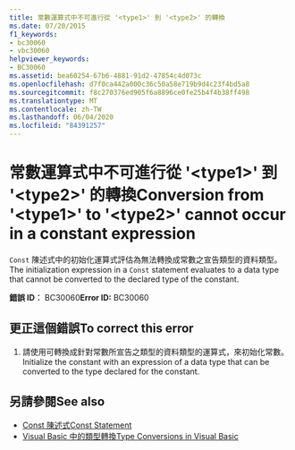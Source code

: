 ```yaml
---
title: 常數運算式中不可進行從 '<type1>' 到 '<type2>' 的轉換
ms.date: 07/20/2015
f1_keywords:
- bc30060
- vbc30060
helpviewer_keywords:
- BC30060
ms.assetid: bea60254-67b6-4881-91d2-47854c4d073c
ms.openlocfilehash: d7f0ca442a000c36c50a58e719b9d4c23f4bd5a8
ms.sourcegitcommit: f8c270376ed905f6a8896ce0fe25b4f4b38ff498
ms.translationtype: MT
ms.contentlocale: zh-TW
ms.lasthandoff: 06/04/2020
ms.locfileid: "84391257"
---
```

# <a name="conversion-from-type1-to-type2-cannot-occur-in-a-constant-expression"></a><span data-ttu-id="0a68a-102">常數運算式中不可進行從 '\<type1>' 到 '\<type2>' 的轉換</span><span class="sxs-lookup"><span data-stu-id="0a68a-102">Conversion from '\<type1>' to '\<type2>' cannot occur in a constant expression</span></span>
<span data-ttu-id="0a68a-103">`Const` 陳述式中的初始化運算式評估為無法轉換成常數之宣告類型的資料類型。</span><span class="sxs-lookup"><span data-stu-id="0a68a-103">The initialization expression in a `Const` statement evaluates to a data type that cannot be converted to the declared type of the constant.</span></span>  
  
 <span data-ttu-id="0a68a-104">**錯誤 ID︰** BC30060</span><span class="sxs-lookup"><span data-stu-id="0a68a-104">**Error ID:** BC30060</span></span>  
  
## <a name="to-correct-this-error"></a><span data-ttu-id="0a68a-105">更正這個錯誤</span><span class="sxs-lookup"><span data-stu-id="0a68a-105">To correct this error</span></span>  
  
1. <span data-ttu-id="0a68a-106">請使用可轉換成針對常數所宣告之類型的資料類型的運算式，來初始化常數。</span><span class="sxs-lookup"><span data-stu-id="0a68a-106">Initialize the constant with an expression of a data type that can be converted to the type declared for the constant.</span></span>  
  
## <a name="see-also"></a><span data-ttu-id="0a68a-107">另請參閱</span><span class="sxs-lookup"><span data-stu-id="0a68a-107">See also</span></span>

- [<span data-ttu-id="0a68a-108">Const 陳述式</span><span class="sxs-lookup"><span data-stu-id="0a68a-108">Const Statement</span></span>](../language-reference/statements/const-statement.md)
- [<span data-ttu-id="0a68a-109">Visual Basic 中的類型轉換</span><span class="sxs-lookup"><span data-stu-id="0a68a-109">Type Conversions in Visual Basic</span></span>](../programming-guide/language-features/data-types/type-conversions.md)
